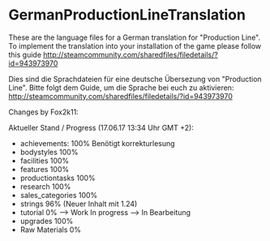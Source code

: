 # GermanProductionLineTranslation

These are the language files for a German translation for "Production Line". To implement the translation into your installation of the game please follow this guide http://steamcommunity.com/sharedfiles/filedetails/?id=943973970

Dies sind die Sprachdateien für eine deutsche Übersezung von "Production Line". Bitte folgt dem Guide, um die Sprache bei euch zu aktivieren: http://steamcommunity.com/sharedfiles/filedetails/?id=943973970

Changes by Fox2k11:

Aktueller Stand / Progress (17.06.17 13:34 Uhr GMT +2):
- achievements: 100% Benötigt korrekturlesung
- bodystyles 100%
- facilities 100%
- features 100%
- productiontasks 100%
- research 100%
- sales_categories 100%
- strings 96% (Neuer Inhalt mit 1.24)
- tutorial 0% --> Work In progress --> In Bearbeitung 
- upgrades 100%
- Raw Materials 0%

